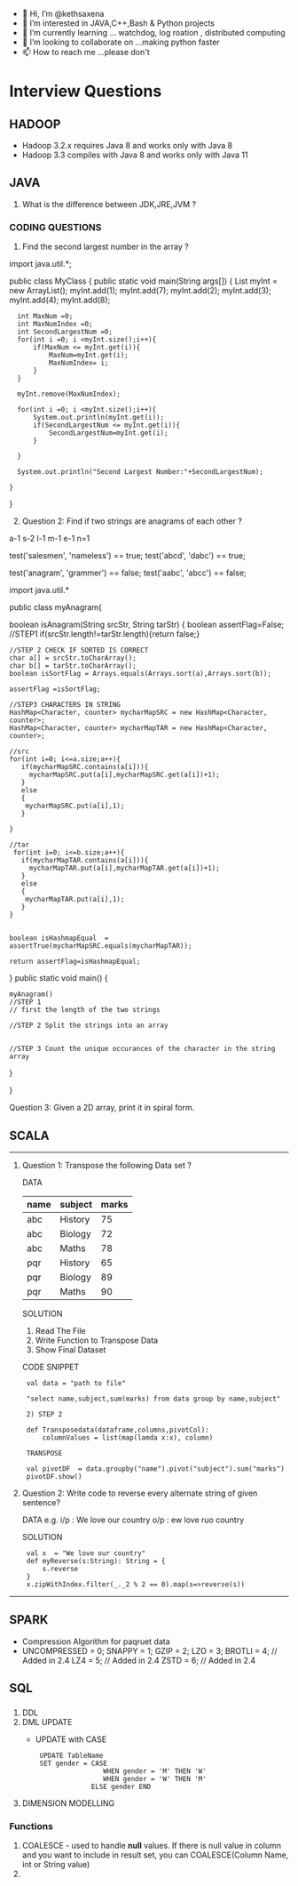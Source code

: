 - 👋 Hi, I’m @kethsaxena
- 👀 I’m interested in JAVA,C++,Bash & Python projects
- 🌱 I’m currently learning ... watchdog, log roation , distributed computing
- 💞️ I’m looking to collaborate on ...making python faster 
- 📫 How to reach me ...please don't 


# Interview Questions
## HADOOP
 - Hadoop 3.2.x requires Java 8 and works only with Java 8
 - Hadoop 3.3 compiles with Java 8 and works only with Java 11
## JAVA 

1. What is the difference between JDK,JRE,JVM ?
### CODING QUESTIONS

1. Find the second largest number in the array ?

import java.util.*;

public class MyClass {
    public static void main(String args[]) {
      List<Integer> myInt = new ArrayList<Integer>();
      myInt.add(1);
      myInt.add(7);
      myInt.add(2);
      myInt.add(3);
      myInt.add(4);
      myInt.add(8);
      
      
      
      int MaxNum =0;
      int MaxNumIndex =0;
      int SecondLargestNum =0;
      for(int i =0; i <myInt.size();i++){
          if(MaxNum <= myInt.get(i)){
              MaxNum=myInt.get(i);
              MaxNumIndex= i;
          }
      }
      
      myInt.remove(MaxNumIndex);
      
      for(int i =0; i <myInt.size();i++){
          System.out.println(myInt.get(i));
          if(SecondLargestNum <= myInt.get(i)){
              SecondLargestNum=myInt.get(i);
          }
          
      }
      
      System.out.println("Second Largest Number:"+SecondLargestNum);
      
    }
}


2. Question 2: Find if two strings are anagrams of each other ?


a-1
s-2
l-1
m-1
e-1
n=1 

test('salesmen', 'nameless') == true;
test('abcd', 'dabc') == true;

test('anagram', 'grammer') == false;
test('aabc', 'abcc') == false;


import java.util.*

public class myAnagram{
  
  
  boolean isAnagram(String srcStr, String tarStr)
  {
  	boolean assertFlag=False;
    //STEP1
    if(srcStr.length!=tarStr.length){return false;}
    
    //STEP 2 CHECK IF SORTED IS CORRECT
    char a[] = srcStr.toCharArray();
    char b[] = tarStr.toCharArray();
    boolean isSortFlag = Arrays.equals(Arrays.sort(a),Arrays.sort(b)); 
    
    assertFlag =isSortFlag;
    
    //STEP3 CHARACTERS IN STRING 
    HashMap<Character, counter> mycharMapSRC = new HashMap<Character, counter>;
    HashMap<Character, counter> mycharMapTAR = new HashMap<Character, counter>;
    
    //src
    for(int i=0; i<=a.size;a++){
       if(mycharMapSRC.contains(a[i])){
         mycharMapSRC.put(a[i],mycharMapSRC.get(a[i])+1);
       }
       else
       {
       	mycharMapSRC.put(a[i],1);
       }
       	
    }   
    
    //tar
     for(int i=0; i<=b.size;a++){
       if(mycharMapTAR.contains(a[i])){
         mycharMapTAR.put(a[i],mycharMapTAR.get(a[i])+1);
       }
       else
       {
       	mycharMapTAR.put(a[i],1);
       }   	
    }   
    
    
    boolean isHashmapEqual  = assertTrue(mycharMapSRC.equals(mycharMapTAR));
    
    return assertFlag=isHashmapEqual;

  }
  public static void main()
  {
  
    myAnagram()
    //STEP 1
    // first the length of the two strings 
    
    //STEP 2 Split the strings into an array 
  
    
    //STEP 3 Count the unique occurances of the character in the string array
    
    
  }
    
    
    
}


Question 3: Given a 2D array, print it in spiral form.


## SCALA 
--- 
1. Question 1: Transpose the following Data set ?  
    
    DATA
    
    |name|subject|marks
    |----|-------|----
    |abc |History|75
    |abc |Biology|72
    |abc |Maths  |78
    |pqr |History|65
    |pqr |Biology|89
    |pqr |Maths  |90

    SOLUTION

    1. Read The File 
    2. Write Function to Transpose Data
    3. Show Final Dataset

    CODE SNIPPET 

        val data = "path to file"

        "select name,subject,sum(marks) from data group by name,subject"

        2) STEP 2 

        def Transposedata(dataframe,columns,pivotCol):
            columnValues = list(map(lamda x:x), column)

        TRANSPOSE 

        val pivotDF  = data.groupby("name").pivot("subject").sum("marks")
        pivotDF.show()
    
2. Question 2: Write code to reverse every alternate string of given sentence?

    DATA
    e.g.
    i/p : We love our country
    o/p : ew love ruo country
    
    SOLUTION

        val x  = "We love our country"
        def myReverse(s:String): String = {
            s.reverse 
        }
        x.zipWithIndex.filter(_._2 % 2 == 0).map(s=>reverse(s))
---
## SPARK
 - Compression Algorithm for paqruet data 
 - 
    UNCOMPRESSED = 0;
    SNAPPY = 1;
    GZIP = 2;
    LZO = 3;
    BROTLI = 4; // Added in 2.4
    LZ4 = 5;    // Added in 2.4
    ZSTD = 6;   // Added in 2.4

## SQL

###

1. DDL
2. DML 
    UPDATE 
     - UPDATE with CASE 

            UPDATE TableName
            SET gender = CASE 
                            WHEN gender = 'M' THEN 'W' 
                            WHEN gender = 'W' THEN 'M'
                         ELSE gender END

2. DIMENSION MODELLING 

### Functions

1. COALESCE - used to handle **null** values. If there is null value in column and you want to include in result set, you can COALESCE(Column Name, int or String value)
2.     
